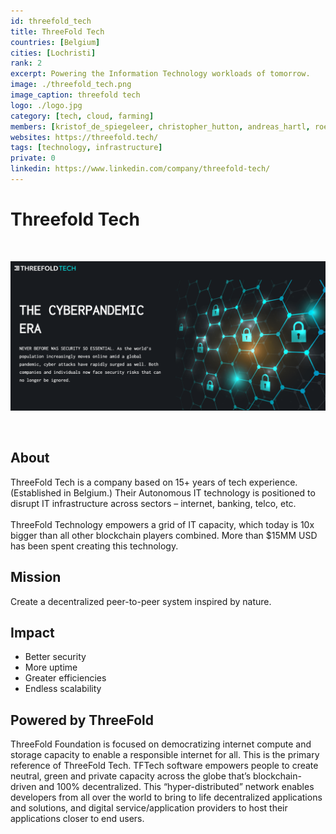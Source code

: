 ```yaml
---
id: threefold_tech
title: ThreeFold Tech
countries: [Belgium]
cities: [Lochristi]
rank: 2
excerpt: Powering the Information Technology workloads of tomorrow.
image: ./threefold_tech.png
image_caption: threefold tech
logo: ./logo.jpg
category: [tech, cloud, farming]
members: [kristof_de_spiegeleer, christopher_hutton, andreas_hartl, roel_van_sabben, sabrina_sadik, owen_kemp]
websites: https://threefold.tech/
tags: [technology, infrastructure]
private: 0
linkedin: https://www.linkedin.com/company/threefold-tech/
---
```


# Threefold Tech

<br/>

![threefold_tech](./threefold_tech2.png)

<br/>

## About

ThreeFold Tech is a company based on 15+ years of tech experience. (Established in Belgium.) Their Autonomous IT technology is positioned to disrupt IT infrastructure across sectors – internet, banking, telco, etc.
<br/>
<br/>
ThreeFold Technology empowers a grid of IT capacity, which today is 10x bigger than all other blockchain players combined. More than $15MM USD has been spent creating this technology.

## Mission

Create a decentralized peer-to-peer system inspired by nature.

## Impact

- Better security
- More uptime
- Greater efficiencies 
- Endless scalability

## Powered by ThreeFold

ThreeFold Foundation is focused on democratizing internet compute and storage capacity to enable a responsible internet for all. This is the primary reference of ThreeFold Tech. TFTech software empowers people to create neutral, green and private capacity across the globe that’s blockchain-driven and 100% decentralized. This “hyper-distributed” network enables developers from all over the world to bring to life decentralized applications and solutions, and digital service/application providers to host their applications closer to end users.

<!-- # Support this project

Make a wise investment.
Make a positive impact.

Become a TF Tech investor https://www.threefold.tech/investors.html -->
<!-- 
## TFGrid Solution

### Roadmap

 -->